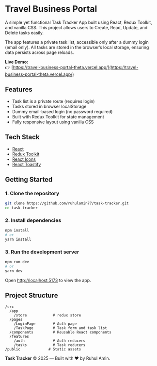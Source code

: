 # Travel Business Portal

A simple yet functional Task Tracker App built using React, Redux Toolkit, and vanilla CSS. This project allows users to Create, Read, Update, and Delete tasks easily.

The app features a private task list, accessible only after a dummy login (email only). All tasks are stored in the browser’s local storage, ensuring data persists across page reloads.

**Live Demo:**  
👉 [https://travel-business-portal-theta.vercel.app/](https://travel-business-portal-theta.vercel.app/)

## Features

- Task list is a private route (requires login)
- Tasks stored in browser localStorage
- Dummy email-based login (no password required)
- Built with Redux Toolkit for state management
- Fully responsive layout using vanilla CSS

## Tech Stack

- [React](https://react.dev/)
- [Redux Toolkit](https://redux-toolkit.js.org/)
- [React Icons](https://react-icons.github.io/react-icons/)
- [React Toastify](https://fkhadra.github.io/react-toastify/introduction)

## Getting Started

### 1. Clone the repository

```bash
git clone https://github.com/ruhulamin77/task-tracker.git
cd task-tracker
```

### 2. Install dependencies

```bash
npm install
# or
yarn install
```

### 3. Run the development server

```bash
npm run dev
# or
yarn dev
```

Open [http://localhost:5173](http://localhost:5173) to view the app.

## Project Structure

```
/src
  /app
    /store            # redux store
  /pages
    /LoginPage        # Auth page
    /TaskPage         # Task form and task list
  /components         # Reusable React components
  /features
    /auth             # Auth reducers
    /tasks            # Task reducers
/public             # Static assets
```

**Task Tracker** © 2025 — Built with ❤️ by Ruhul Amin.
